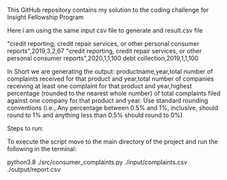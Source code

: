 

This GitHub repository contains my solution to the coding challenge for Insight Fellowship Program

Here i am using the same input csv file to generate and result.csv file

"credit reporting, credit repair services, or other personal consumer reports",2019,3,2,67 "credit reporting, credit repair services, or other personal consumer reports",2020,1,1,100 debt collection,2019,1,1,100

In Short we are generating the output:
    productname,year,total number of complaints received for that product and year,total number of companies receiving at least one complaint for that product and year,highest percentage (rounded to the nearest whole number) of total complaints filed against one company for that product and year. Use standard rounding conventions (i.e., Any percentage between 0.5% and 1%, inclusive, should round to 1% and anything less than 0.5% should round to 0%)

Steps to run:

To execute the script move to the main directory of the project and run the following in the terminal:

python3.8 ./src/consumer_complaints.py ./input/complaints.csv ./output/report.csv


